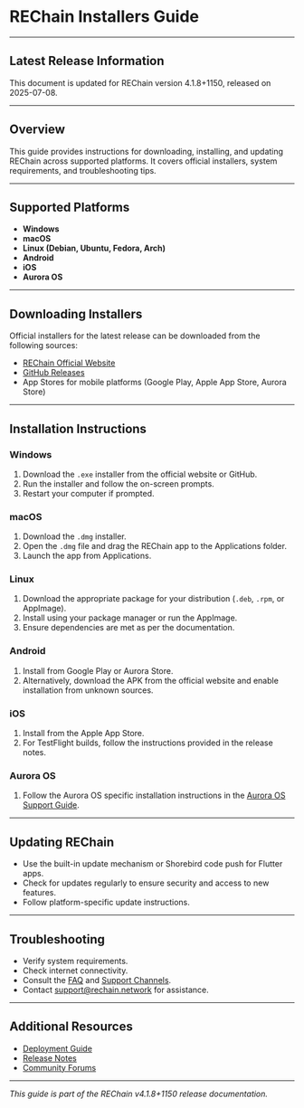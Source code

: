 # REChain Installers Guide

---

## Latest Release Information

This document is updated for REChain version 4.1.8+1150, released on 2025-07-08.

---

## Overview

This guide provides instructions for downloading, installing, and updating REChain across supported platforms. It covers official installers, system requirements, and troubleshooting tips.

---

## Supported Platforms

- **Windows**
- **macOS**
- **Linux (Debian, Ubuntu, Fedora, Arch)**
- **Android**
- **iOS**
- **Aurora OS**

---

## Downloading Installers

Official installers for the latest release can be downloaded from the following sources:

- [REChain Official Website](https://online.rechain.network/downloads)
- [GitHub Releases](https://github.com/sorydima/REChain-/releases)
- App Stores for mobile platforms (Google Play, Apple App Store, Aurora Store)

---

## Installation Instructions

### Windows

1. Download the `.exe` installer from the official website or GitHub.
2. Run the installer and follow the on-screen prompts.
3. Restart your computer if prompted.

### macOS

1. Download the `.dmg` installer.
2. Open the `.dmg` file and drag the REChain app to the Applications folder.
3. Launch the app from Applications.

### Linux

1. Download the appropriate package for your distribution (`.deb`, `.rpm`, or AppImage).
2. Install using your package manager or run the AppImage.
3. Ensure dependencies are met as per the documentation.

### Android

1. Install from Google Play or Aurora Store.
2. Alternatively, download the APK from the official website and enable installation from unknown sources.

### iOS

1. Install from the Apple App Store.
2. For TestFlight builds, follow the instructions provided in the release notes.

### Aurora OS

1. Follow the Aurora OS specific installation instructions in the [Aurora OS Support Guide](https://github.com/sorydima/REChain-/wiki/Aurora-OS-Support).

---

## Updating REChain

- Use the built-in update mechanism or Shorebird code push for Flutter apps.
- Check for updates regularly to ensure security and access to new features.
- Follow platform-specific update instructions.

---

## Troubleshooting

- Verify system requirements.
- Check internet connectivity.
- Consult the [FAQ](./FAQ.md) and [Support Channels](./SUPPORT_CHANNELS.md).
- Contact support@rechain.network for assistance.

---

## Additional Resources

- [Deployment Guide](https://github.com/sorydima/REChain-/wiki/Deployment-Guide)
- [Release Notes](./RELEASE_NOTES.md)
- [Community Forums](https://matrix.to/#/#chatting:matrix.katya.wtf)

---

*This guide is part of the REChain v4.1.8+1150 release documentation.*
